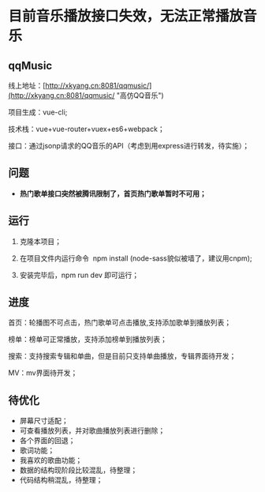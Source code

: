 # 目前音乐播放接口失效，无法正常播放音乐 #

## qqMusic ##

线上地址：[http://xkyang.cn:8081/qqmusic/](http://xkyang.cn:8081/qqmusic/ "高仿QQ音乐")

项目生成：vue-cli;

技术栈：vue+vue-router+vuex+es6+webpack；

接口：通过jsonp请求的QQ音乐的API（考虑到用express进行转发，待实施）；

## 问题 ##

- **热门歌单接口突然被腾讯限制了，首页热门歌单暂时不可用；**

## 运行 ##

1. 克隆本项目；

2. 在项目文件内运行命令  npm install (node-sass貌似被墙了，建议用cnpm);

3. 安装完毕后，npm run dev 即可运行；

## 进度 ##

首页：轮播图不可点击，热门歌单可点击播放,支持添加歌单到播放列表；

榜单：榜单可正常播放，支持添加榜单到播放列表；

搜索：支持搜索专辑和单曲，但是目前只支持单曲播放，专辑界面待开发；

MV：mv界面待开发；

## 待优化 ##
- 屏幕尺寸适配；
- 可查看播放列表，并对歌曲播放列表进行删除；
- 各个界面的回退；
- 歌词功能；
- 我喜欢的歌曲功能；
- 数据的结构现阶段比较混乱，待整理；
- 代码结构稍混乱，待整理；


